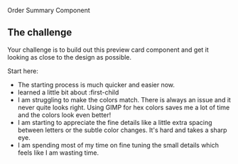 Order Summary Component

## The challenge

Your challenge is to build out this preview card component and get it looking as close to the design as possible.

Start here:
- The starting process is much quicker and easier now.
- learned a little bit about :first-child
- I am struggling to make the colors match. There is always an issue and it never quite looks right. Using GIMP for hex colors saves me a lot of time and the colors look even better!
- I am starting to appreciate the fine details like a little extra spacing between letters or the subtle color changes. It's hard and takes a sharp eye.
- I am spending most of my time on fine tuning the small details which feels like I am wasting time.
